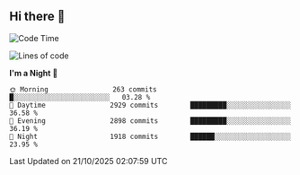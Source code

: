 ## Hi there 👋

<!--
**Wangmerlyn/Wangmerlyn** is a ✨ _special_ ✨ repository because its `README.md` (this file) appears on your GitHub profile.

Here are some ideas to get you started:

- 🔭 I’m currently working on ...
- 🌱 I’m currently learning ...
- 👯 I’m looking to collaborate on ...
- 🤔 I’m looking for help with ...
- 💬 Ask me about ...
- 📫 How to reach me: ...
- 😄 Pronouns: ...
- ⚡ Fun fact: ...
-->
<!--START_SECTION:waka-->
![Code Time](http://img.shields.io/badge/Code%20Time-586%20hrs%204%20mins-blue)

![Lines of code](https://img.shields.io/badge/From%20Hello%20World%20I%27ve%20Written-43.7%20million%20lines%20of%20code-blue)

**I'm a Night 🦉** 

```text
🌞 Morning                263 commits         █░░░░░░░░░░░░░░░░░░░░░░░░   03.28 % 
🌆 Daytime                2929 commits        █████████░░░░░░░░░░░░░░░░   36.58 % 
🌃 Evening                2898 commits        █████████░░░░░░░░░░░░░░░░   36.19 % 
🌙 Night                  1918 commits        ██████░░░░░░░░░░░░░░░░░░░   23.95 % 
```



 Last Updated on 21/10/2025 02:07:59 UTC
<!--END_SECTION:waka-->
